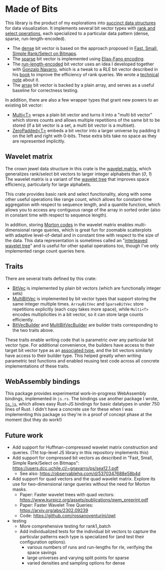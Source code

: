 # Made of Bits

This library is the product of my explorations into [succinct data structures](https://en.wikipedia.org/wiki/Succinct_data_structure) for data visualization.
It implements several bit vector types with [rank and select operations](https://en.wikipedia.org/wiki/Succinct_data_structure#Succinct_indexable_dictionaries), each specialized to a particular data pattern (dense, sparse, run-length-encoded).
- The [dense](https://github.com/yurivish/made-of-bits/blob/main/rust-playground/made-of-bits/src/bitvec/dense.rs) bit vector is based on the approach proposed in [Fast, Small, Simple Rank/Select on Bitmaps](https://www.dcc.uchile.cl/~gnavarro/ps/sea12.1.pdf).
- The [sparse](https://github.com/yurivish/made-of-bits/blob/main/rust-playground/made-of-bits/src/bitvec/sparse.rs) bit vector is implemented using [Elias-Fano encoding](https://www.antoniomallia.it/sorted-integers-compression-with-elias-fano-encoding.html).
- The [run-length-encoded](https://github.com/yurivish/made-of-bits/blob/main/rust-playground/made-of-bits/src/bitvec/rle.rs) bit vector uses an idea I developed together with [Gonzalo Navarro](https://users.dcc.uchile.cl/~gnavarro/), which is a tweak to a RLE bit vector described in his [book](https://www.amazon.com/Compact-Data-Structures-Practical-Approach/dp/1107152380) to improve the efficiency of rank queries. We wrote a [technical note](https://yuri.is/pdfing/weighted_range_quantile_queries.pdf) about it.
- The [array](https://github.com/yurivish/made-of-bits/blob/main/rust-playground/made-of-bits/src/bitvec/array.rs) bit vector is backed by a plain array, and serves as a useful baseline for correctness testing.


In addition, there are also a few wrapper types that grant new powers to an existing bit vector:
- [Multi\<T\>](https://github.com/yurivish/made-of-bits/blob/main/rust-playground/made-of-bits/src/bitvec/multi.rs) wraps a plain bit vector and turns it into a "multi bit vector" which stores counts and allows multiple repetitions of the same bit to be stored (if a bit vector is a set, a multi bit vector is a multiset).
- [ZeroPadded\<T\>](https://github.com/yurivish/made-of-bits/blob/main/rust-playground/made-of-bits/src/bitvec/zeropadded.rs) embeds a bit vector into a larger universe by padding it on the left and right with 0-bits. These extra bits take no space as they are represented implicitly.

## Wavelet matrix
The crown jewel data structure in this crate is the [wavelet matrix](https://github.com/yurivish/made-of-bits/blob/main/rust-playground/made-of-bits/src/waveletmatrix.rs), which generalizes rank/select bit vectors to larger integer alphabets than (_0_, _1_) The wavelet matrix is a variant of the [wavelet tree](https://www.sciencedirect.com/science/article/pii/S1570866713000610) that improves space efficiency, particularly for large alphabets.

This crate provides basic rank and select functionality, along with some other useful operations like range count, which allows for constant-time aggregation with respect to sequence length, and a quantile function, which allows you to access any contiguous range of the array in sorted order (also in constant time with respect to sequence length).

In addition, storing [Morton codes](https://en.wikipedia.org/wiki/Z-order_curve) in the wavelet matrix enables multi-dimensional range queries, which is great fun for zoomable scatterplots with adaptive level-of-detail and in constant time with respect to the size of the data. This data representation is sometimes called an "[interleaved wavelet tree](https://diegocaro.cl/thesis/thesis.pdf)" and is useful for other spatial operations too, though I've only implemented range count queries here.

## Traits
There are several traits defined by this crate:
- [BitVec](https://github.com/yurivish/made-of-bits/blob/03b66e2ce37c9a1252670991726048156303a28f/rust-playground/made-of-bits/src/bitvec/mod.rs#L14) is implemented by plain bit vectors (which are functionally integer sets)
-  [MultiBitVec](https://github.com/yurivish/made-of-bits/blob/03b66e2ce37c9a1252670991726048156303a28f/rust-playground/made-of-bits/src/bitvec/mod.rs#L99C11-L99C21) is implemented by bit vector types that support storing the same integer multiple times.  `ArrayBitVec` and `SparseBitVec` store repetitions explicitly (each copy takes more space), while `Multi<T>` encodes multiplicities in a bit vector, so it can store large counts efficiently.
- [BitVecBuilder](https://github.com/yurivish/made-of-bits/blob/03b66e2ce37c9a1252670991726048156303a28f/rust-playground/made-of-bits/src/bitvec/mod.rs#L137) and [MultiBitVecBuilder](https://github.com/yurivish/made-of-bits/blob/03b66e2ce37c9a1252670991726048156303a28f/rust-playground/made-of-bits/src/bitvec/mod.rs#L168) are builder traits corresponding to the two traits above.

These traits enable writing code that is parametric over any particular bit vector type. For additional convenience, the builders have access to their target bit vector type as an [associated type](https://doc.rust-lang.org/rust-by-example/generics/assoc_items/types.html), and the bit vectors similarly have access to their builder type. This helped greatly when writing parametric test functions and enabled reusing test code across all concrete implementations of these traits.

## WebAssembly bindings
This package provides experimental work-in-progress WebAssembly bindings, implemented in `js.rs`. The bindings use another package I wrote, [`to_js`](https://github.com/iopsystems/to_js), which allows easy Rust–JS bindings for basic datatypes in under 750 lines of Rust. I didn't have a concrete use for these when I was implementing this package so they're in a proof of concept phase at the moment (but they do work!)

## Future work

- Add support for Huffman-compressed wavelet matrix construction and queries. (Tht top-level JS library in this repository implements this)
- Add support for compressed bit vectors as described in "Fast, Small, Simple Rank/Select on Bitmaps": https://users.dcc.uchile.cl/~gnavarro/ps/sea12.1.pdf
  - See also: https://observablehq.com/d/5370347688e58b4d
- Add support for quad vectors and the quad wavelet matrix. Explore its use for two-dimensional range queries without the need for Morton masks.
  - Paper: Faster wavelet trees with quad vectors: https://www.kurpicz.org/assets/publications/qwm_preprint.pdf
  - Paper: Faster Wavelet Tree Queries: https://arxiv.org/abs/2302.09239
  - Code: https://github.com/rossanoventurini/qwt
- testing
  - More comprehensive testing for rank1_batch
  - Add individualized tests for the individual bit vectors to capture the particular patterns each type is specialized for (and test their configuration options).
    - various numbers of runs and run-lengths for rle, verifying the space savings
    - large universes and varying split points for sparse
    - varied densities and sampling options for dense
